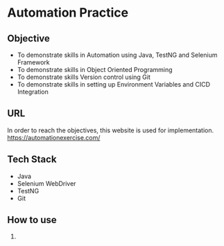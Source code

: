 # Automation Practice

## Objective
- To demonstrate skills in Automation using Java, TestNG and Selenium Framework
- To demonstrate skills in Object Oriented Programming
- To demonstrate skills Version control using Git
- To demonstrate skills in setting up Environment Variables and CICD Integration

## URL
In order to reach the objectives, this website is used for implementation. https://automationexercise.com/

## Tech Stack
- Java
- Selenium WebDriver
- TestNG
- Git

## How to use
1. 
